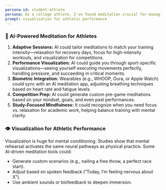 ```yaml
---
persona-id: student-athlete
persona: As a college athlete, I've found meditation crucial for managing both my training and studies. My coach introduced me to mindfulness last year, and I've been exploring different apps between practices. Really interested in how AI could help create meditations that sync with my training cycles and competition schedule.
prompt: visualization for athletic performance
---
```


### 🎯 **AI-Powered Meditation for Athletes**
1. **Adaptive Sessions:** AI could tailor meditations to match your training intensity—relaxation for recovery days, focus for high-intensity workouts, and visualization for competitions.
2. **Performance Visualization:** AI could guide you through sport-specific visualizations—seeing yourself executing movements perfectly, handling pressure, and succeeding in critical moments.
3. **Biometric Integration:** Wearables (e.g., WHOOP, Oura, or Apple Watch) could sync with an AI meditation app, adjusting breathing techniques based on heart rate and fatigue levels.
4. **Competition Prep:** AI could generate custom pre-game meditations based on your mindset, goals, and even past performances.
5. **Study-Focused Mindfulness:** It could recognize when you need focus vs. relaxation for academic work, helping balance training with mental clarity.

### 👁 **Visualization for Athletic Performance**
Visualization is huge for mental conditioning. Studies show that mental rehearsal activates the same neural pathways as physical practice. Some AI-driven meditation tools could:
- Generate custom scenarios (e.g., nailing a free throw, a perfect race start).
- Adjust based on spoken feedback (“Today, I’m feeling nervous about X”).
- Use ambient sounds or biofeedback to deepen immersion.